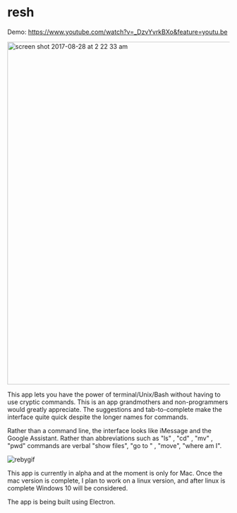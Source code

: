 # resh
Demo: https://www.youtube.com/watch?v=_DzvYvrkBXo&feature=youtu.be

<img width="776" alt="screen shot 2017-08-28 at 2 22 33 am" src="https://user-images.githubusercontent.com/17692058/29763276-1ef8629c-8b98-11e7-9a9c-1154195a5f52.png">


This app lets you have the power of terminal/Unix/Bash without having to use cryptic commands. This is an app grandmothers and non-programmers would greatly appreciate. The suggestions and tab-to-complete make the interface quite quick despite the longer names for commands.

Rather than a command line, the interface looks like iMessage and the Google Assistant.
Rather than abbreviations such as "ls" , "cd" , "mv" , "pwd" commands are verbal "show files", "go to " , "move", "where am I".

![rebygif](https://user-images.githubusercontent.com/17692058/29953404-8ec19c4c-8e95-11e7-8770-c628ee57dfe0.gif)

This app is currently in alpha and at the moment is only for Mac. Once the mac version is complete, I plan to work on a linux version, and after linux is complete Windows 10 will be considered. 

The app is being built using Electron.


